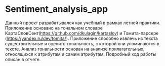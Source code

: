 # Sentiment_analysis_app

Данный проект разрабатывался как учебный в рамках летней практики. Приложение основано на тональном словаре КартаСловСент(https://github.com/dkulagin/kartaslov) и Томита-парсере (https://yandex.ru/dev/tomita/). Приложение способно извлечь из текста существительные и оценить тональность, с которой они упоминаются в тексте. Анализ тональности основан на анализе прилагательных, относящихся к атрибутам и самим атрибутам. 
Подробный ход работы описан в отчете. 
